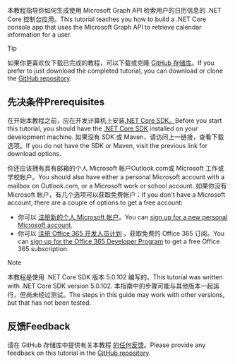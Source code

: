 <!-- markdownlint-disable MD002 MD041 -->

<span data-ttu-id="c50f6-101">本教程指导你如何生成使用 Microsoft Graph API 检索用户的日历信息的 .NET Core 控制台应用。</span><span class="sxs-lookup"><span data-stu-id="c50f6-101">This tutorial teaches you how to build a .NET Core console app that uses the Microsoft Graph API to retrieve calendar information for a user.</span></span>

> [!TIP]
> <span data-ttu-id="c50f6-102">如果你更喜欢仅下载已完成的教程，可以下载或克隆 [GitHub 存储库](https://github.com/microsoftgraph/msgraph-training-dotnet-core)。</span><span class="sxs-lookup"><span data-stu-id="c50f6-102">If you prefer to just download the completed tutorial, you can download or clone the [GitHub repository](https://github.com/microsoftgraph/msgraph-training-dotnet-core).</span></span>

## <a name="prerequisites"></a><span data-ttu-id="c50f6-103">先决条件</span><span class="sxs-lookup"><span data-stu-id="c50f6-103">Prerequisites</span></span>

<span data-ttu-id="c50f6-104">在开始本教程之前，应在开发计算机上安装[.NET Core SDK。](https://dotnet.microsoft.com/download)</span><span class="sxs-lookup"><span data-stu-id="c50f6-104">Before you start this tutorial, you should have the [.NET Core SDK](https://dotnet.microsoft.com/download) installed on your development machine.</span></span> <span data-ttu-id="c50f6-105">如果没有 SDK 或 Maven，请访问上一链接，查看下载选项。</span><span class="sxs-lookup"><span data-stu-id="c50f6-105">If you do not have the SDK or Maven, visit the previous link for download options.</span></span>

<span data-ttu-id="c50f6-106">你还应该拥有具有邮箱的个人 Microsoft 帐户Outlook.com或 Microsoft 工作或学校帐户。</span><span class="sxs-lookup"><span data-stu-id="c50f6-106">You should also have either a personal Microsoft account with a mailbox on Outlook.com, or a Microsoft work or school account.</span></span> <span data-ttu-id="c50f6-107">如果你没有 Microsoft 帐户，有几个选项可以获取免费帐户：</span><span class="sxs-lookup"><span data-stu-id="c50f6-107">If you don't have a Microsoft account, there are a couple of options to get a free account:</span></span>

- <span data-ttu-id="c50f6-108">你可以 [注册新的个人 Microsoft 帐户](https://signup.live.com/signup?wa=wsignin1.0&rpsnv=12&ct=1454618383&rver=6.4.6456.0&wp=MBI_SSL_SHARED&wreply=https://mail.live.com/default.aspx&id=64855&cbcxt=mai&bk=1454618383&uiflavor=web&uaid=b213a65b4fdc484382b6622b3ecaa547&mkt=E-US&lc=1033&lic=1)。</span><span class="sxs-lookup"><span data-stu-id="c50f6-108">You can [sign up for a new personal Microsoft account](https://signup.live.com/signup?wa=wsignin1.0&rpsnv=12&ct=1454618383&rver=6.4.6456.0&wp=MBI_SSL_SHARED&wreply=https://mail.live.com/default.aspx&id=64855&cbcxt=mai&bk=1454618383&uiflavor=web&uaid=b213a65b4fdc484382b6622b3ecaa547&mkt=E-US&lc=1033&lic=1).</span></span>
- <span data-ttu-id="c50f6-109">你可以 [注册 Office 365 开发人员计划](https://developer.microsoft.com/office/dev-program) ，获取免费的 Office 365 订阅。</span><span class="sxs-lookup"><span data-stu-id="c50f6-109">You can [sign up for the Office 365 Developer Program](https://developer.microsoft.com/office/dev-program) to get a free Office 365 subscription.</span></span>

> [!NOTE]
> <span data-ttu-id="c50f6-110">本教程是使用 .NET Core SDK 版本 5.0.102 编写的。</span><span class="sxs-lookup"><span data-stu-id="c50f6-110">This tutorial was written with .NET Core SDK version 5.0.102.</span></span> <span data-ttu-id="c50f6-111">本指南中的步骤可能与其他版本一起运行，但尚未经过测试。</span><span class="sxs-lookup"><span data-stu-id="c50f6-111">The steps in this guide may work with other versions, but that has not been tested.</span></span>

## <a name="feedback"></a><span data-ttu-id="c50f6-112">反馈</span><span class="sxs-lookup"><span data-stu-id="c50f6-112">Feedback</span></span>

<span data-ttu-id="c50f6-113">请在 GitHub 存储库中提供有关本教程 [的任何反馈](https://github.com/microsoftgraph/msgraph-training-dotnet-core)。</span><span class="sxs-lookup"><span data-stu-id="c50f6-113">Please provide any feedback on this tutorial in the [GitHub repository](https://github.com/microsoftgraph/msgraph-training-dotnet-core).</span></span>
